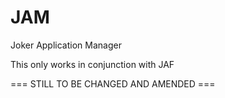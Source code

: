 JAM
===

Joker Application Manager

This only works in conjunction with JAF

=== STILL TO BE CHANGED AND AMENDED ===
